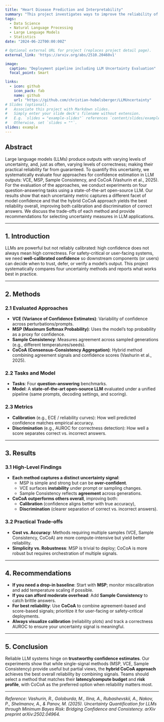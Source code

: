 ```yaml
---
title: "Heart Disease Prediction and Interpretability"
summary: "This project investigates ways to improve the reliability of large language models (LLMs) by measuring their confidence in generated answers. Four uncertainty estimation methods were tested on question-answering tasks. These were VCE, MSP, Sample Consistency, and CoCoA. The results show that, although each method captures different aspects of confidence, the hybrid CoCoA method provides the most reliable and calibrated results overall."
tags:
  - Data Science
  - Natural Language Processing
  - Large Language Models
  - Statistics
date: "2024-06-22T00:00:00Z"

# Optional external URL for project (replaces project detail page).
external_link: 'https://arxiv.org/abs/2510.20460v1'

image:
  caption: "Deployment pipeline including LLM Uncertainty Evaluation"
  focal_point: Smart

links:
  - icon: github
    icon_pack: fab
    name: github
    url: "https://github.com/christian-hobelsberger/LLMUncertainty"
# Slides (optional).
#   Associate this project with Markdown slides.
#   Simply enter your slide deck's filename without extension.
#   E.g. `slides = "example-slides"` references `content/slides/example-slides.md`.
#   Otherwise, set `slides = ""`.
slides: example
---
```

## Abstract
Large language models (LLMs) produce outputs with varying levels of uncertainty, and, just as often, varying levels of correctness; making their practical reliability far from guaranteed. To quantify this uncertainty, we systematically evaluate four approaches for confidence estimation in LLM outputs: VCE, MSP, Sample Consistency, and CoCoA (Vashurin et al., 2025). For the evaluation of the approaches, we conduct experiments on four question-answering tasks using a state-of-the-art open-source LLM. Our results show that each uncertainty metric captures a different facet of model confidence and that the hybrid CoCoA approach yields the best reliability overall, improving both calibration and discrimination of correct answers. We discuss the trade-offs of each method and provide recommendations for selecting uncertainty measures in LLM applications.

---

## 1. Introduction
LLMs are powerful but not reliably calibrated: high confidence does not always mean high correctness. For safety-critical or user-facing systems, we need **well-calibrated confidence** so downstream components (or users) can decide when to trust, defer, or verify a model’s output. This project systematically compares four uncertainty methods and reports what works best in practice.

---

## 2. Methods

### 2.1 Evaluated Approaches
- **VCE (Variance of Confidence Estimates)**: Variability of confidence across perturbations/prompts.
- **MSP (Maximum Softmax Probability)**: Uses the model’s top probability as a proxy for confidence.
- **Sample Consistency**: Measures agreement across sampled generations (e.g., different temperatures/seeds).
- **CoCoA (Consensus-Consistency Aggregation)**: Hybrid method combining agreement signals and confidence scores (Vashurin et al., 2025).

### 2.2 Tasks and Model
- **Tasks**: Four **question-answering** benchmarks.
- **Model**: A **state-of-the-art open-source LLM** evaluated under a unified pipeline (same prompts, decoding settings, and scoring).

### 2.3 Metrics
- **Calibration** (e.g., ECE / reliability curves): How well predicted confidence matches empirical accuracy.
- **Discrimination** (e.g., AUROC for correctness detection): How well a score separates correct vs. incorrect answers.

---

## 3. Results

### 3.1 High-Level Findings
- **Each method captures a distinct uncertainty signal**:
  - MSP is simple and strong but can be **over-confident**.
  - VCE surfaces **instability** under prompt or sampling changes.
  - Sample Consistency reflects **agreement** across generations.
- **CoCoA outperforms others overall**, improving both:
  - **Calibration** (confidence aligns better with true accuracy),
  - **Discrimination** (clearer separation of correct vs. incorrect answers).

### 3.2 Practical Trade-offs
- **Cost vs. Accuracy**: Methods requiring multiple samples (VCE, Sample Consistency, CoCoA) are more compute-intensive but yield better reliability.
- **Simplicity vs. Robustness**: MSP is trivial to deploy; CoCoA is more robust but requires orchestration of multiple signals.

---

## 4. Recommendations

- **If you need a drop-in baseline**: Start with **MSP**; monitor miscalibration and add temperature scaling if possible.
- **If you can afford moderate overhead**: Add **Sample Consistency** to catch brittle answers.
- **For best reliability**: Use **CoCoA** to combine agreement-based and score-based signals; prioritize it for user-facing or safety-critical deployments.
- **Always visualize calibration** (reliability plots) and track a correctness AUROC to ensure your uncertainty signal is meaningful.

---

## 5. Conclusion
Reliable LLM systems hinge on **trustworthy confidence estimates**. Our experiments show that while single-signal methods (MSP, VCE, Sample Consistency) provide useful but partial views, the **hybrid CoCoA approach** achieves the best overall reliability by combining signals. Teams should select a method that matches their **latency/compute budget** and **risk profile**, with CoCoA as the preferred option when reliability matters most.

---

*Reference: Vashurin, R., Goloburda, M., Ilina, A., Rubashevskii, A., Nakov, P., Shelmanov, A., & Panov, M. (2025). Uncertainty Quantification for LLMs through Minimum Bayes Risk: Bridging Confidence and Consistency. arXiv preprint arXiv:2502.04964.*
